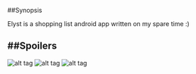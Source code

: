 ##Synopsis

Elyst is a shopping list android app written on my spare time :)

##Spoilers
-------

![alt tag](http://pool.sybiload.com/public/git/elyst/elyst_1.jpg)
![alt tag](http://pool.sybiload.com/public/git/elyst/elyst_2.jpg)
![alt tag](http://pool.sybiload.com/public/git/elyst/elyst_3.jpg)
